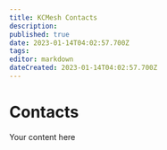 ```yaml
---
title: KCMesh Contacts
description: 
published: true
date: 2023-01-14T04:02:57.700Z
tags: 
editor: markdown
dateCreated: 2023-01-14T04:02:57.700Z
---
```


# Contacts
Your content here